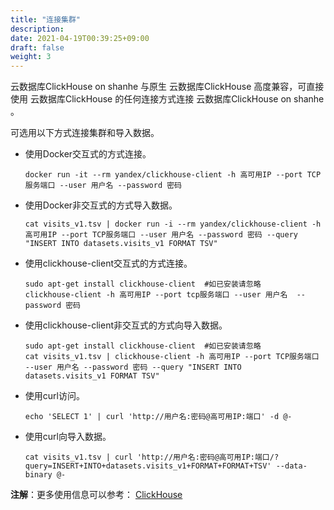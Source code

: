 ```yaml
---
title: "连接集群"
description: 
date: 2021-04-19T00:39:25+09:00
draft: false
weight: 3
---
```



云数据库ClickHouse on shanhe 与原生 云数据库ClickHouse 高度兼容，可直接使用 云数据库ClickHouse 的任何连接方式连接 云数据库ClickHouse on shanhe 。

可选用以下方式连接集群和导入数据。

- 使用Docker交互式的方式连接。
  
  ``` shell
  docker run -it --rm yandex/clickhouse-client -h 高可用IP --port TCP服务端口 --user 用户名 --password 密码
  ```


- 使用Docker非交互式的方式导入数据。
    ``` shell
    cat visits_v1.tsv | docker run -i --rm yandex/clickhouse-client -h 高可用IP --port TCP服务端口 --user 用户名 --password 密码 --query "INSERT INTO datasets.visits_v1 FORMAT TSV"
  ```


- 使用clickhouse-client交互式的方式连接。
   ``` shell
   sudo apt-get install clickhouse-client  #如已安装请忽略
   clickhouse-client -h 高可用IP --port tcp服务端口 --user 用户名  --password 密码
   ```

- 使用clickhouse-client非交互式的方式向导入数据。
   ``` shell
   sudo apt-get install clickhouse-client  #如已安装请忽略
   cat visits_v1.tsv | clickhouse-client -h 高可用IP --port TCP服务端口 --user 用户名 --password 密码 --query "INSERT INTO datasets.visits_v1 FORMAT TSV"
  ```

- 使用curl访问。
   ``` shell
   echo 'SELECT 1' | curl 'http://用户名:密码@高可用IP:端口' -d @-
   ```

- 使用curl向导入数据。
   ``` shell
   cat visits_v1.tsv | curl 'http://用户名:密码@高可用IP:端口/?query=INSERT+INTO+datasets.visits_v1+FORMAT+FORMAT+TSV' --data-binary @-
   ```

**注解**：更多使用信息可以参考： [ClickHouse](https://clickhouse.yandex/docs/en/)

